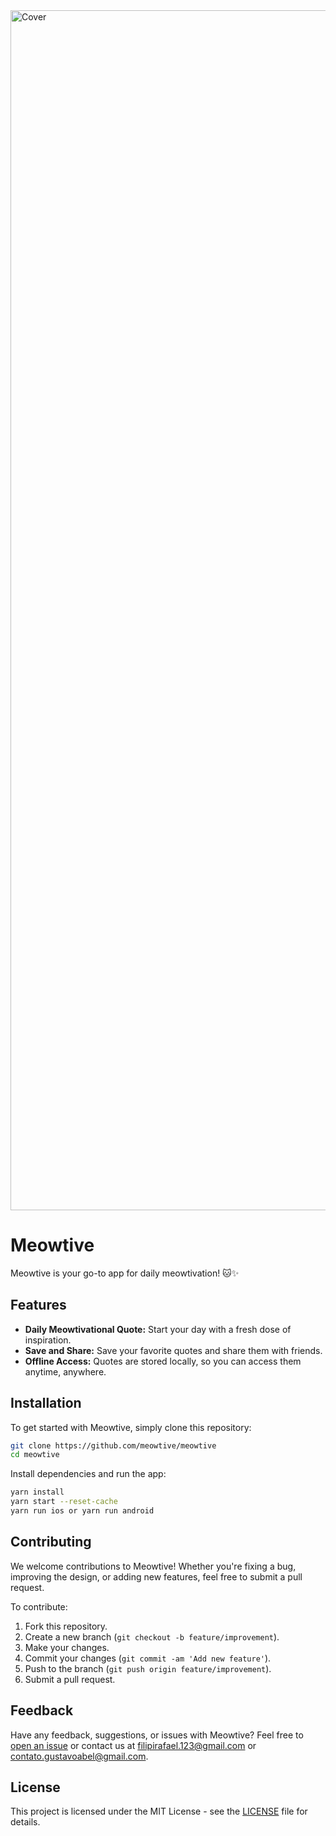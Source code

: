 <img width="1920" alt="Cover" src="https://github.com/user-attachments/assets/b6b93ab2-cf6c-4584-95d9-239c07109f5e">

# Meowtive

Meowtive is your go-to app for daily meowtivation! 🐱✨

## Features

- **Daily Meowtivational Quote:** Start your day with a fresh dose of inspiration.
- **Save and Share:** Save your favorite quotes and share them with friends.
- **Offline Access:** Quotes are stored locally, so you can access them anytime, anywhere.

## Installation

To get started with Meowtive, simply clone this repository:

```bash
git clone https://github.com/meowtive/meowtive
cd meowtive
```

Install dependencies and run the app:

```bash
yarn install
yarn start --reset-cache
yarn run ios or yarn run android
```

## Contributing

We welcome contributions to Meowtive! Whether you're fixing a bug, improving the design, or adding new features, feel free to submit a pull request.

To contribute:

1. Fork this repository.
2. Create a new branch (`git checkout -b feature/improvement`).
3. Make your changes.
4. Commit your changes (`git commit -am 'Add new feature'`).
5. Push to the branch (`git push origin feature/improvement`).
6. Submit a pull request.

## Feedback

Have any feedback, suggestions, or issues with Meowtive? Feel free to [open an issue](https://github.com/meowtive/meowtive/issues) or contact us at [filipirafael.123@gmail.com](mailto:filipirafael.123@gmail.com) or [contato.gustavoabel@gmail.com](mailto:contato.gustavoabel@gmail.com).

## License

This project is licensed under the MIT License - see the [LICENSE](LICENSE) file for details.
